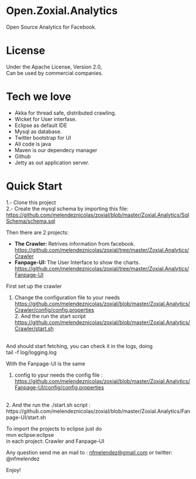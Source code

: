 Open.Zoxial.Analytics
======================

Open Source Analytics for Facebook.

License
===============
Under the Apache License, Version 2.0,  
Can be used by commercial companies.

Tech we love
===================
* Akka for thread safe, distributed crawling.
* Wicket for User interfase.
* Eclipse as default IDE
* Mysql as database.
* Twitter bootstrap for UI
* All code is java
* Maven is our dependecy manager
* Github
* Jetty as out application server.

Quick Start
===================
1.- Clone this project <br>
2.- Create the  mysql schema by importing this file: https://github.com/melendeznicolas/zoxial/blob/master/Zoxial.Analytics/SqlSchema/schema.sql

Then there are 2 projects:
 * <b>The Crawler: </b> Retrives information from facebook.
https://github.com/melendeznicolas/zoxial/tree/master/Zoxial.Analytics/Crawler
 * <b>Fanpage-UI: </b>The User Interface to show the charts.
https://github.com/melendeznicolas/zoxial/tree/master/Zoxial.Analytics/Fanpage-UI

First set up the crawler<br>
1. Change the configuration file to your needs <br>
https://github.com/melendeznicolas/zoxial/blob/master/Zoxial.Analytics/Crawler/config/config.properties
<br>2. And the run the start script
https://github.com/melendeznicolas/zoxial/blob/master/Zoxial.Analytics/Crawler/start.sh
<br>
And should start fetching, you can check it in the logs, doing <br>
tail -f log/logging.log
<br>

With the Fanpage-UI is the same <br>
1. config to ypur needs the config file : <br>
https://github.com/melendeznicolas/zoxial/blob/master/Zoxial.Analytics/Fanpage-UI/config/config.properties
<br>
2. And the run the ./start.sh script : <br>
https://github.com/melendeznicolas/zoxial/blob/master/Zoxial.Analytics/Fanpage-UI/start.sh
<br>

To import the projects to eclipse just do <br>
mvn eclipse:eclipse <br>in each project: Crawler and Fanpage-UI<br>

Any question send me an mail to : nfmelendez@gmail.com or twitter: @nfmelendez


Enjoy!

